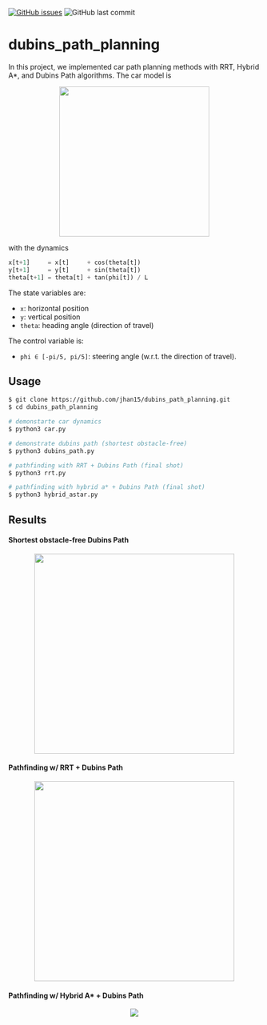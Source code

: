 
[![GitHub issues](https://img.shields.io/github/issues/jhan15/dubins_path_planning)](https://github.com/jhan15/dubins_path_planning/issues)
![GitHub last commit](https://img.shields.io/github/last-commit/jhan15/dubins_path_planning?color=ff69b4)

# dubins_path_planning

In this project, we implemented car path planning methods with RRT, Hybrid A*, and Dubins Path algorithms. The car model is

<p align="center">
  <img src="https://github.com/jhan15/dubins_path_planning/blob/master/images/car_model.png?raw=true" width="300">
</p>

with the dynamics

```python
x[t+1]     = x[t]     + cos(theta[t])
y[t+1]     = y[t]     + sin(theta[t])
theta[t+1] = theta[t] + tan(phi[t]) / L
```

The state variables are:
 - `x`: horizontal position
 - `y`: vertical position
 - `theta`: heading angle (direction of travel)

The control variable is:
 - `phi ∈ [-pi/5, pi/5]`: steering angle (w.r.t. the direction of travel).

## Usage

```bash
$ git clone https://github.com/jhan15/dubins_path_planning.git
$ cd dubins_path_planning

# demonstarte car dynamics
$ python3 car.py

# demonstrate dubins path (shortest obstacle-free)
$ python3 dubins_path.py

# pathfinding with RRT + Dubins Path (final shot)
$ python3 rrt.py

# pathfinding with hybrid a* + Dubins Path (final shot)
$ python3 hybrid_astar.py
```

## Results

#### Shortest obstacle-free Dubins Path

<p align="center">
  <img src="https://user-images.githubusercontent.com/62132206/131178331-59925cc4-12ec-48c8-bb06-365731384238.gif?raw=true" width="400">
</p>

#### Pathfinding w/ RRT + Dubins Path

<p align="center">
  <img src="https://user-images.githubusercontent.com/62132206/131178310-022056a3-c6f1-46f7-abb9-61019e9e4e72.gif?raw=true" width="400">
</p>

#### Pathfinding w/ Hybrid A* + Dubins Path

<p align="center">
  <img src="https://user-images.githubusercontent.com/62132206/131802971-4e460590-1e2e-4f1e-8c3b-ee065c0c0a70.gif?raw=true">
</p>
